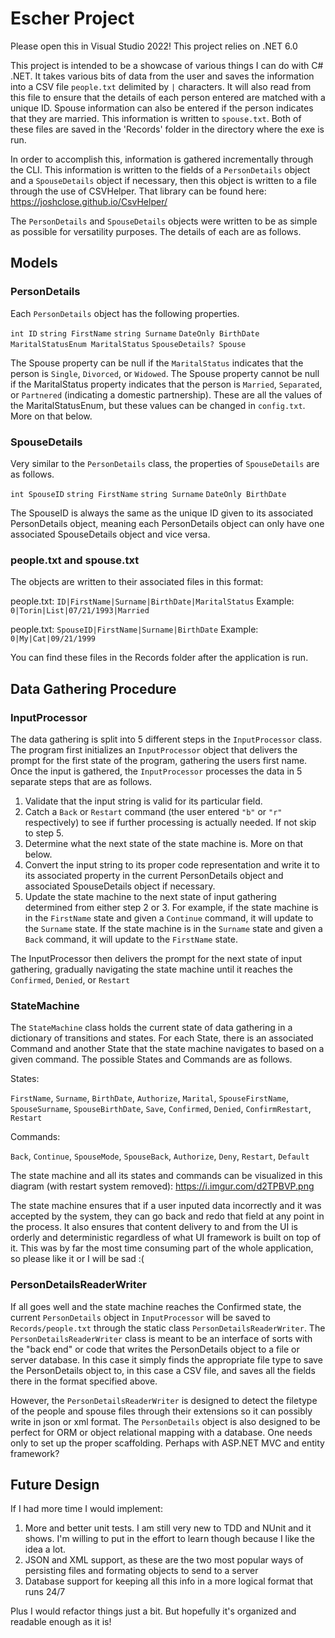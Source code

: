 # Escher Project
Please open this in Visual Studio 2022! This project relies on .NET 6.0

This project is intended to be a showcase of various things I can do with C# .NET. It takes various bits of data from the user and saves the information into a CSV file `people.txt` delimited by `|` characters. It will also read from this file to ensure that the details of each person entered are matched with a unique ID. Spouse information can also be entered if the person indicates that they are married. This information is written to `spouse.txt`. Both of these files are saved in the 'Records' folder in the directory where the exe is run.

In order to accomplish this, information is gathered incrementally through the CLI. This information is written to the fields of a `PersonDetails` object and a `SpouseDetails` object if necessary, then this object is written to a file through the use of CSVHelper. That library can be found here: https://joshclose.github.io/CsvHelper/

The `PersonDetails` and `SpouseDetails` objects were written to be as simple as possible for versatility purposes. The details of each are as follows.


## Models
### PersonDetails

Each `PersonDetails` object has the following properties.

`int ID`
`string FirstName`
`string Surname`
`DateOnly BirthDate`
`MaritalStatusEnum MaritalStatus`
`SpouseDetails? Spouse`

The Spouse property can be null if the `MaritalStatus` indicates that the person is `Single`, `Divorced`, or `Widowed`. The Spouse property cannot be null if the MaritalStatus property indicates that the person is `Married`, `Separated`, or `Partnered` (indicating a domestic partnership). These are all the values of the MaritalStatusEnum, but these values can be changed in `config.txt`. More on that below.

### SpouseDetails

Very similar to the `PersonDetails` class, the properties of `SpouseDetails` are as follows.

`int SpouseID`
`string FirstName`
`string Surname`
`DateOnly BirthDate`

The SpouseID is always the same as the unique ID given to its associated PersonDetails object, meaning each PersonDetails object can only have one associated SpouseDetails object and vice versa.

### people.txt and spouse.txt

The objects are written to their associated files in this format:

people.txt: `ID|FirstName|Surname|BirthDate|MaritalStatus`
Example:    `0|Torin|List|07/21/1993|Married`

people.txt: `SpouseID|FirstName|Surname|BirthDate`
Example:    `0|My|Cat|09/21/1999`

You can find these files in the Records folder after the application is run.


## Data Gathering Procedure

### InputProcessor

The data gathering is split into 5 different steps in the `InputProcessor` class. The program first initializes an `InputProcessor` object that delivers the prompt for the first state of the program, gathering the users first name. Once the input is gathered, the `InputProcessor` processes the data in 5 separate steps that are as follows.

1. Validate that the input string is valid for its particular field.
2. Catch a `Back` or `Restart` command (the user entered `"b"` or `"r"` respectively) to see if further processing is actually needed. If not skip to step 5.
3. Determine what the next state of the state machine is. More on that below.
4. Convert the input string to its proper code representation and write it to its associated property in the current PersonDetails object and associated SpouseDetails object if necessary.
5. Update the state machine to the next state of input gathering determined from either step 2 or 3. For example, if the state machine is in the `FirstName` state and given a `Continue` command, it will update to the `Surname` state. If the state machine is in the `Surname` state and given a `Back` command, it will update to the `FirstName` state.

The InputProcessor then delivers the prompt for the next state of input gathering, gradually navigating the state machine until it reaches the `Confirmed`, `Denied`, or `Restart`

### StateMachine

The `StateMachine` class holds the current state of data gathering in a dictionary of transitions and states. For each State, there is an associated Command and another State that the state machine navigates to based on a given command. The possible States and Commands are as follows.

States:

`FirstName`,
`Surname`,
`BirthDate`,
`Authorize`,
`Marital`,
`SpouseFirstName`,
`SpouseSurname`,
`SpouseBirthDate`,
`Save`,
`Confirmed`,
`Denied`,
`ConfirmRestart`,
`Restart`

Commands:

`Back`,
`Continue`,
`SpouseMode`,
`SpouseBack`,
`Authorize`,
`Deny`,
`Restart`,
`Default`

The state machine and all its states and commands can be visualized in this diagram (with restart system removed): https://i.imgur.com/d2TPBVP.png

The state machine ensures that if a user inputed data incorrectly and it was accepted by the system, they can go back and redo that field at any point in the process. It also ensures that content delivery to and from the UI is orderly and deterministic regardless of what UI framework is built on top of it. This was by far the most time consuming part of the whole application, so please like it or I will be sad :(

### PersonDetailsReaderWriter

If all goes well and the state machine reaches the Confirmed state, the current `PersonDetails` object in `InputProcessor` will be saved to `Records/people.txt` through the static class `PersonDetailsReaderWriter`.
The `PersonDetailsReaderWriter` class is meant to be an interface of sorts with the "back end" or code that writes the PersonDetails object to a file or server database. In this case it simply finds the appropriate file type to save the PersonDetails object to, in this case a CSV file, and saves all the fields there in the format specified above.

However, the `PersonDetailsReaderWriter` is designed to detect the filetype of the people and spouse files through their extensions so it can possibly write in json or xml format. The `PersonDetails` object is also designed to be perfect for ORM or object relational mapping with a database. One needs only to set up the proper scaffolding. Perhaps with ASP.NET MVC and entity framework?

## Future Design

If I had more time I would implement:

1. More and better unit tests. I am still very new to TDD and NUnit and it shows. I'm willing to put in the effort to learn though because I like the idea a lot.
2. JSON and XML support, as these are the two most popular ways of persisting files and formating objects to send to a server
3. Database support for keeping all this info in a more logical format that runs 24/7

Plus I would refactor things just a bit. But hopefully it's organized and readable enough as it is!